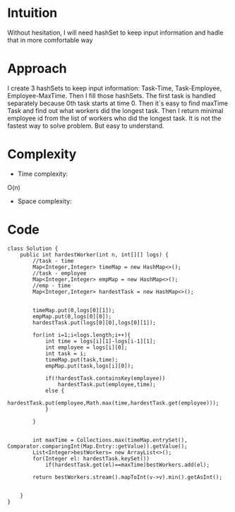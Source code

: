 # Intuition
<!-- Describe your first thoughts on how to solve this problem. -->
Without hesitation, I will need hashSet to keep input information and hadle that in more comfortable way
# Approach
<!-- Describe your approach to solving the problem. -->
I create 3 hashSets to keep input information: Task-Time, Task-Employee, Employee-MaxTime. Then I fill those hashSets. The first task is handled separately because 0th task starts at time 0. Then it`s easy to find maxTime Task and find out what workers did the longest task. Then I return minimal employee id from the list of workers who did the longest task. It is not the fastest way to solve problem. But easy to understand.
# Complexity
- Time complexity:
<!-- Add your time complexity here, e.g. $$O(n)$$ -->
O(n)
- Space complexity:
<!-- Add your space complexity here, e.g. $$O(n)$$ -->

# Code
```
class Solution {
    public int hardestWorker(int n, int[][] logs) {
        //task - time
        Map<Integer,Integer> timeMap = new HashMap<>();
        //task - employee
        Map<Integer,Integer> empMap = new HashMap<>();
        //emp - time
        Map<Integer,Integer> hardestTask = new HashMap<>();


        timeMap.put(0,logs[0][1]);
        empMap.put(0,logs[0][0]);
        hardestTask.put(logs[0][0],logs[0][1]);

        for(int i=1;i<logs.length;i++){
            int time = logs[i][1]-logs[i-1][1];
            int employee = logs[i][0];
            int task = i;
            timeMap.put(task,time);
            empMap.put(task,logs[i][0]);

            if(!hardestTask.containsKey(employee))
                hardestTask.put(employee,time);
            else {
                hardestTask.put(employee,Math.max(time,hardestTask.get(employee)));
            }

        }

        
        int maxTime = Collections.max(timeMap.entrySet(), Comparator.comparingInt(Map.Entry::getValue)).getValue();
        List<Integer>bestWorkers= new ArrayList<>();
        for(Integer el: hardestTask.keySet())
            if(hardestTask.get(el)==maxTime)bestWorkers.add(el);

        return bestWorkers.stream().mapToInt(v->v).min().getAsInt();


    }
}

```